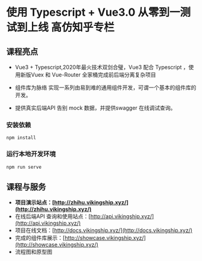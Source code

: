 # 使用 Typescript + Vue3.0 从零到一测试到上线 高仿知乎专栏

## 课程亮点

* Vue3 + Typescript,2020年最火技术双剑合璧，Vue3 配合 Typescript ，使用新版Vuex 和 Vue-Router 全家桶完成前后端分离复杂项目

* 组件库为脉络 实现一系列由易到难的通用组件开发，可谓一个基本的组件库的开发。

* 提供真实后端API 告别 mock 数据，并提供swagger 在线调试查询。

### 安装依赖
```
npm install
```

### 运行本地开发环境
```
npm run serve
```

## 课程与服务

* **项目演示站点：[http://zhihu.vikingship.xyz/](http://zhihu.vikingship.xyz/)**
* 在线后端API 查询和使用站点：[http://api.vikingship.xyz/](http://api.vikingship.xyz/)
* 项目在线文档：[http://docs.vikingship.xyz/](http://docs.vikingship.xyz/)
* 完成的组件库展示：[http://showcase.vikingship.xyz/](http://showcase.vikingship.xyz/)
* 流程图和原型图



